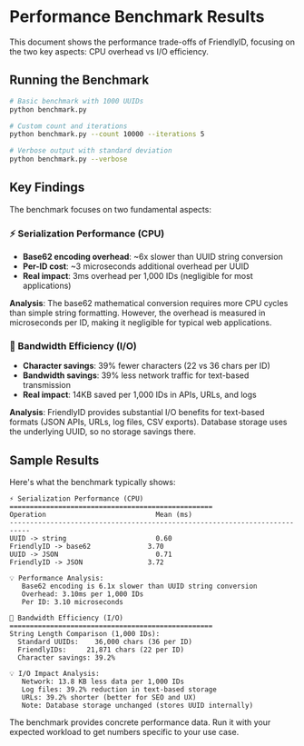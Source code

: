 # Performance Benchmark Results

This document shows the performance trade-offs of FriendlyID, focusing on the two key aspects: CPU overhead vs I/O efficiency.

## Running the Benchmark

```bash
# Basic benchmark with 1000 UUIDs
python benchmark.py

# Custom count and iterations
python benchmark.py --count 10000 --iterations 5

# Verbose output with standard deviation
python benchmark.py --verbose
```

## Key Findings

The benchmark focuses on two fundamental aspects:

### ⚡ Serialization Performance (CPU)
- **Base62 encoding overhead**: ~6x slower than UUID string conversion
- **Per-ID cost**: ~3 microseconds additional overhead per UUID
- **Real impact**: 3ms overhead per 1,000 IDs (negligible for most applications)

**Analysis**: The base62 mathematical conversion requires more CPU cycles than simple string formatting. However, the overhead is measured in microseconds per ID, making it negligible for typical web applications.

### 📡 Bandwidth Efficiency (I/O)
- **Character savings**: 39% fewer characters (22 vs 36 chars per ID)
- **Bandwidth savings**: 39% less network traffic for text-based transmission
- **Real impact**: 14KB saved per 1,000 IDs in APIs, URLs, and logs

**Analysis**: FriendlyID provides substantial I/O benefits for text-based formats (JSON APIs, URLs, log files, CSV exports). Database storage uses the underlying UUID, so no storage savings there.

## Sample Results

Here's what the benchmark typically shows:

```
⚡ Serialization Performance (CPU)
==================================================
Operation                           Mean (ms)    
---------------------------------------------------------------------------
UUID -> string                      0.60
FriendlyID -> base62              3.70
UUID -> JSON                        0.71
FriendlyID -> JSON                3.72

💡 Performance Analysis:
   Base62 encoding is 6.1x slower than UUID string conversion
   Overhead: 3.10ms per 1,000 IDs
   Per ID: 3.10 microseconds

📡 Bandwidth Efficiency (I/O)
==================================================
String Length Comparison (1,000 IDs):
  Standard UUIDs:    36,000 chars (36 per ID)
  FriendlyIDs:     21,871 chars (22 per ID)
  Character savings: 39.2%

💡 I/O Impact Analysis:
   Network: 13.8 KB less data per 1,000 IDs
   Log files: 39.2% reduction in text-based storage
   URLs: 39.2% shorter (better for SEO and UX)
   Note: Database storage unchanged (stores UUID internally)
```

The benchmark provides concrete performance data. Run it with your expected workload to get numbers specific to your use case.

